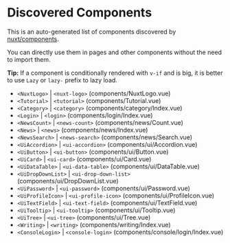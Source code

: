 # Discovered Components

This is an auto-generated list of components discovered by [nuxt/components](https://github.com/nuxt/components).

You can directly use them in pages and other components without the need to import them.

**Tip:** If a component is conditionally rendered with `v-if` and is big, it is better to use `Lazy` or `lazy-` prefix to lazy load.

- `<NuxtLogo>` | `<nuxt-logo>` (components/NuxtLogo.vue)
- `<Tutorial>` | `<tutorial>` (components/Tutorial.vue)
- `<Category>` | `<category>` (components/category/Index.vue)
- `<Login>` | `<login>` (components/login/Index.vue)
- `<NewsCount>` | `<news-count>` (components/news/Count.vue)
- `<News>` | `<news>` (components/news/Index.vue)
- `<NewsSearch>` | `<news-search>` (components/news/Search.vue)
- `<UiAccordion>` | `<ui-accordion>` (components/ui/Accordion.vue)
- `<UiButton>` | `<ui-button>` (components/ui/Button.vue)
- `<UiCard>` | `<ui-card>` (components/ui/Card.vue)
- `<UiDataTable>` | `<ui-data-table>` (components/ui/DataTable.vue)
- `<UiDropDownList>` | `<ui-drop-down-list>` (components/ui/DropDownList.vue)
- `<UiPassword>` | `<ui-password>` (components/ui/Password.vue)
- `<UiProfileIcon>` | `<ui-profile-icon>` (components/ui/ProfileIcon.vue)
- `<UiTextField>` | `<ui-text-field>` (components/ui/TextField.vue)
- `<UiTooltip>` | `<ui-tooltip>` (components/ui/Tooltip.vue)
- `<UiTree>` | `<ui-tree>` (components/ui/Tree.vue)
- `<Writing>` | `<writing>` (components/writing/Index.vue)
- `<ConsoleLogin>` | `<console-login>` (components/console/login/Index.vue)

